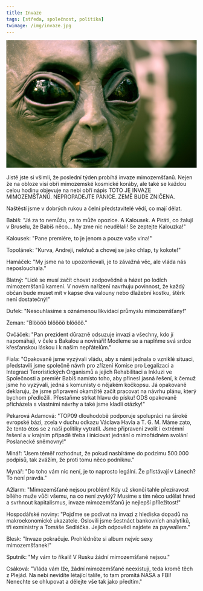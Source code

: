 ```yaml
---
title: Invaze
tags: [středa, společnost, politika]
twimage: /img/invaze.jpg
---
```


![cover](/img/invaze.jpg)

Jistě jste si všimli, že poslední týden probíhá invaze mimozemšťanů. Nejen že na obloze visí obří mimozemské kosmické koráby, ale také se každou celou hodinu objevuje na nebi obří nápis TOTO JE INVAZE MIMOZEMŠŤANŮ. NEPROPADEJTE PANICE. ZEMĚ BUDE ZNIČENA.

Naštěstí jsme v dobrých rukou a čelní představitelé vědí, co mají dělat.

Babiš: "Já za to nemůžu, za to může opozice. A Kalousek. A Piráti, co žalují v Bruselu, že Babiš něco... My zme nic neudělali! Se zeptejte Kalouzka!"

Kalousek: "Pane premiére, to je jenom a pouze vaše vina!"

Topolánek: "Kurva, Andreji, nekňuč a chovej se jako chlap, ty kokote!"

Hamáček: "My jsme na to upozorňovali, je to závažná věc, ale vláda nás neposlouchala."

Blatný: "Lidé se musí začít chovat zodpovědně a házet po lodích mimozemšťanů kamení. V novém nařízení navrhuju povinnost, že každý občan bude muset mít v kapse dva valouny nebo dlažební kostku, štěrk není dostatečný!"

Dufek: "Nesouhlasíme s oznámenou likvidací průmyslu mimozemšťany!"

Zeman: "Blöööö blöööö blöööö."

Ovčáček: "Pan prezident důrazně odsuzuje invazi a všechny, kdo jí napomáhají, v čele s Bakalou a novináři! Modleme se a naplňme svá srdce křesťanskou láskou i k našim nepřátelům."

Fiala: "Opakovaně jsme vyzývali vládu, aby s námi jednala o vzniklé situaci, představili jsme společně návrh pro zřízení Komise pro Legalizaci a Integraci Teroristických Organismů a jejich Rehabilitaci a Inkluzi ve Společnosti a premiér Babiš namísto toho, aby přinesl jasná řešení, k čemuž jsme ho vyzývali, jedná s komunisty o nějakém kočkopsu. Já opakovaně deklaruju, že jsme připraveni okamžitě začít pracovat na návrhu plánu, který bychom předložili. Přestaňme strkat hlavu do písku! ODS opakovaně přicházela s vlastními návrhy a také jsme kladli otázky!"

Pekarová Adamová: "TOP09 dlouhodobě podporuje spolupráci na široké evropské bázi, zcela v duchu odkazu Václava Havla a T. G. M. Máme zato, že tento étos se z naší politiky vytratil. Jsme připraveni zvolit i extrémní řešení a v krajním případě třeba i iniciovat jednání o mimořádném svolání Poslanecké sněmovny!"

Minář: "Jsem téměř rozhodnut, že pokud nasbíráme do podzimu 500.000 podpisů, tak zvážím, že proti tomu něco podniknu."

Mynář: "Do toho vám nic není, je to naprosto legální. Že přistávají v Lánech? To není pravda."

A2larm: "Mimozemšťané nejsou problém! Kdy už skončí tahle přezíravost bílého muže vůči všemu, na co není zvyklý? Musíme s tím něco udělat hned a svrhnout kapitalismus, invaze mimozemšťanů je nejlepší příležitost!"

Hospodářské noviny: "Pojďme se podívat na invazi z hlediska dopadů na makroekonomické ukazatele. Oslovili jsme šestnáct bankovních analytiků, tři exministry a Tomáše Sedláčka. Jejich odpovědi najdete za paywallem."

Blesk: "Invaze pokračuje. Prohlédněte si album nejvíc sexy mimozemšťanek!"

Sputnik: "My vám to říkali! V Rusku žádní mimozemšťané nejsou."

Csáková: "Vláda vám lže, žádní mimozemšťané neexistují, teda kromě těch z Plejád. Na nebi nevidíte létající talíře, to tam promítá NASA a FBI! Nenechte se ohlupovat a dělejte vše tak jako předtím."